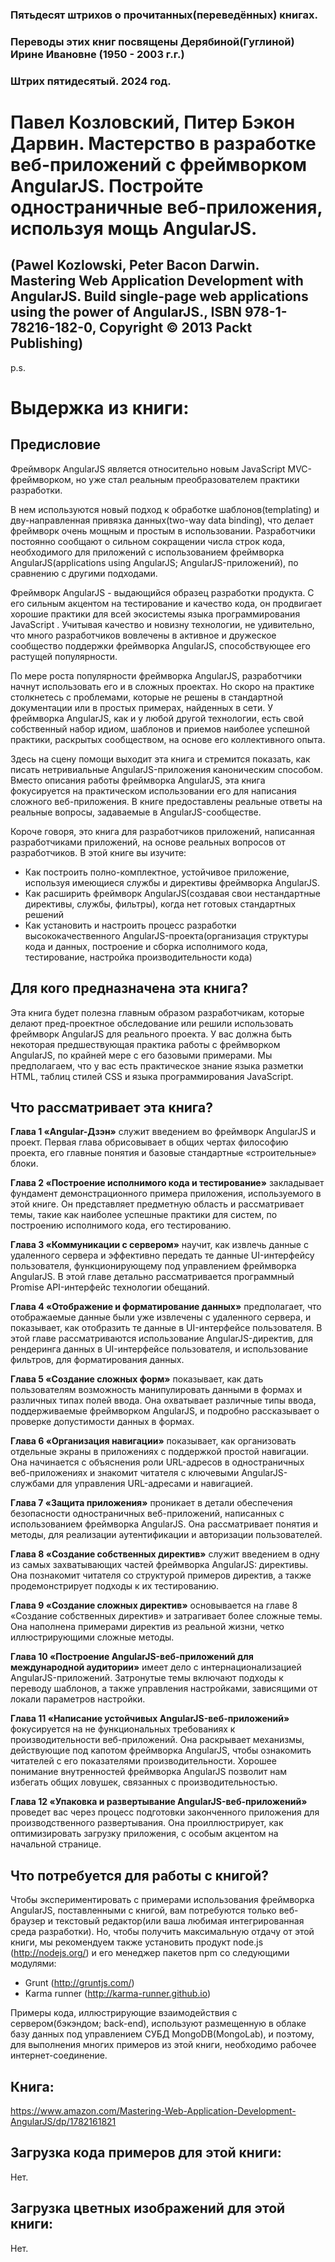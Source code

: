 ### Пятьдесят штрихов о прочитанных(переведённых) книгах. 
### Переводы этих книг посвящены Дерябиной(Гуглиной) Ирине Ивановне (1950 - 2003 г.г.) 

### Штрих пятидесятый. 2024 год.


# Павел Козловский, Питер Бэкон Дарвин. Мастерство в разработке веб-приложений с фреймворком AngularJS. Постройте одностраничные веб-приложения, используя мощь AngularJS. 

## (Pawel Kozlowski, Peter Bacon Darwin. Mastering Web Application Development with AngularJS. Build single-page web applications using the power of AngularJS., ISBN 978-1-78216-182-0, Copyright © 2013 Packt Publishing) 

 
p.s.

# Выдержка из книги:


## Предисловие

Фреймворк AngularJS является относительно новым JavaScript MVC- фреймворком, но уже стал реальным преобразователем практики разработки. 

В нем используются новый подход к обработке шаблонов(templating) и дву-направленная привязка данных(two-way data binding), что делает фреймворк очень мощным и простым в использовании. Разработчики постоянно сообщают о сильном сокращении числа строк кода, необходимого для приложений с использованием фреймворка AngularJS(applications using AngularJS; AngularJS-приложений), по сравнению с другими подходами. 

Фреймворк AngularJS - выдающийся образец разработки продукта. С его сильным акцентом на тестирование и качество кода, он продвигает хорошие практики для всей экосистемы языка программирования JavaScript . Учитывая качество и новизну технологии, не удивительно, что много разработчиков вовлечены в активное и дружеское сообщество поддержки фреймворка AngularJS, способствующее его растущей популярности. 

По мере роста популярности фреймворка AngularJS, разработчики начнут использовать его и в сложных проектах. Но скоро на практике столкнетесь с проблемами, которые не решены в стандартной документации или в простых примерах, найденных в сети. У фреймворка AngularJS, как и у любой другой технологии, есть свой собственный набор идиом, шаблонов и приемов наиболее успешной практики, раскрытых сообществом, на основе его коллективного опыта. 

Здесь на сцену помощи выходит эта книга и стремится показать, как писать нетривиальные AngularJS-приложения каноническим способом. Вместо описания работы фреймворка AngularJS, эта книга фокусируется на практическом использовании его для написания сложного веб-приложения. В книге предоставлены реальные ответы на реальные вопросы, задаваемые в AngularJS-сообществе.

Короче говоря, это книга для разработчиков приложений, написанная разработчиками приложений, на основе реальных вопросов от разработчиков. В этой книге вы изучите:

 - Как построить полно-комплектное, устойчивое приложение, используя имеющиеся службы и директивы фреймворка AngularJS.  
 - Как расширить фреймворк AngularJS(создавая свои нестандартные директивы, службы, фильтры), когда нет готовых стандартных решений  
 - Как установить и настроить процесс разработки высококачественного AngularJS-проекта(организация структуры кода и данных, построение и сборка исполнимого кода, тестирование, настройка производительности кода)  
 


## Для кого предназначена эта книга?

Эта книга будет полезна главным образом разработчикам, которые делают пред-проектное обследование или решили использовать фреймворк AngularJS для реального проекта. У вас должна быть некоторая предшествующая практика работы с фреймворком AngularJS, по крайней мере с его базовыми примерами. Мы предполагаем, что у вас есть практическое знание языка разметки HTML, таблиц стилей CSS и языка программирования JavaScript. 
  
 
## Что рассматривает эта книга?

**Глава 1 «Angular-Дзэн»** служит введением во фреймворк AngularJS и проект. Первая глава обрисовывает в общих чертах философию проекта, его главные понятия и базовые стандартные «строительные» блоки.

**Глава 2 «Построение исполнимого кода и тестирование»** закладывает фундамент демонстрационного примера приложения, используемого в этой книге. Он представляет предметную область и рассматривает темы, такие как наиболее успешные практики для систем, по построению  исполнимого кода, его тестированию.

**Глава 3 «Коммуникации с сервером»** научит, как извлечь данные с удаленного сервера и эффективно передать те данные UI-интерфейсу пользователя, функционирующему под управлением фреймворка AngularJS.  В этой главе детально рассматривается программный Promise API-интерфейс технологии обещаний.

**Глава 4 «Отображение и форматирование данных»** предполагает, что отображаемые данные были уже извлечены с удаленного сервера, и показывает, как отобразить те данные в UI-интерфейсе пользователя.  В этой главе рассматриваются использование AngularJS-директив, для   рендеринга данных в UI-интерфейсе пользователя, и использование фильтров, для форматирования данных.

**Глава 5 «Создание сложных форм»** показывает, как дать пользователям возможность манипулировать данными в формах и различных типах полей ввода. Она охватывает различные типы ввода, поддерживаемые фреймворком AngularJS, и подробно рассказывает о проверке допустимости данных в формах.

**Глава 6 «Организация навигации»** показывает, как организовать отдельные экраны в приложениях с поддержкой простой навигации. Она начинается с объяснения роли URL-адресов в одностраничных веб-приложениях и знакомит читателя с ключевыми AngularJS-службами для управления URL-адресами и навигацией.

**Глава 7 «Защита приложения»** проникает в детали обеспечения безопасности одностраничных веб-приложений, написанных с использованием фреймворка AngularJS. Она рассматривает понятия и методы, для реализации аутентификации и авторизации пользователей.

**Глава 8 «Создание собственных директив»** служит введением в одну из самых захватывающих частей фреймворка AngularJS: директивы.  Она познакомит читателя со структурой примеров директив, а также продемонстрирует подходы к их тестированию.

**Глава 9 «Создание сложных директив»** основывается на главе 8 «Создание собственных директив» и затрагивает более сложные темы. Она наполнена   примерами директив из реальной жизни, четко иллюстрирующими сложные методы. 

**Глава 10 «Построение AngularJS-веб-приложений для международной аудитории»** имеет дело с интернационализацией AngularJS-приложений. Затронутые темы включают подходы к переводу шаблонов, а также управления настройками, зависящими от локали параметров настройки.

**Глава 11 «Написание устойчивых AngularJS-веб-приложений»** фокусируется на не функциональных требованиях к производительности веб-приложений. Она раскрывает механизмы, действующие под капотом фреймворка AngularJS, чтобы ознакомить читателей с его показателями производительности. Хорошее понимание внутренностей фреймворка AngularJS позволит нам избегать общих ловушек, связанных с производительностью.

**Глава 12 «Упаковка и развертывание AngularJS-веб-приложений»** проведет  вас через процесс подготовки законченного приложения для производственного развертывания. Она проиллюстрирует, как оптимизировать загрузку приложения, с особым акцентом на начальной странице.

  

 
## Что потребуется для работы с книгой?

Чтобы экспериментировать с примерами использования фреймворка AngularJS, поставленными с книгой, вам потребуются только веб-браузер и текстовый редактор(или ваша любимая интегрированная среда разработки).  Но, чтобы получить максимальную отдачу от этой книги, мы рекомендуем также установить продукт node.js (http://nodejs.org/) и его менеджер пакетов npm со следующими модулями:
 - Grunt (http://gruntjs.com/)
 - Karma runner (http://karma-runner.github.io)

Примеры кода, иллюстрирующие взаимодействия с сервером(бэкэндом; back-end), используют размещенную в облаке базу данных под управлением СУБД MongoDB(MongoLab), и поэтому, для выполнения многих примеров из этой книги, необходимо рабочее интернет-соединение.

## Книга:
https://www.amazon.com/Mastering-Web-Application-Development-AngularJS/dp/1782161821

## Загрузка кода примеров для этой книги:
Нет.


## Загрузка цветных изображений для этой книги:
Нет.



